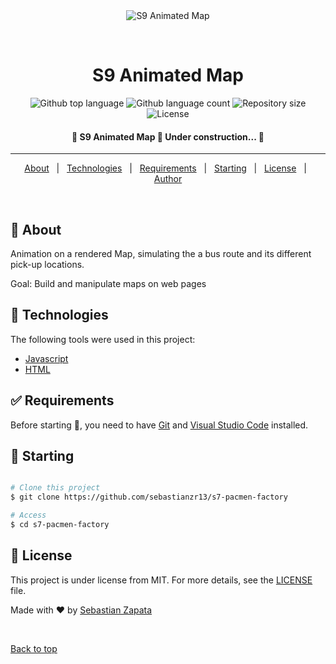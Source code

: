<div align="center" id="top"> 
  <img src="./.github/app.gif" alt="S9 Animated Map" />

  &#xa0;

  <!-- <a href="https://s9animatedmap.netlify.app">Demo</a> -->
</div>

<h1 align="center">S9 Animated Map</h1>

<p align="center">
  <img alt="Github top language" src="https://img.shields.io/github/languages/top/sebastianzr13/s9-animated-map?color=56BEB8">

  <img alt="Github language count" src="https://img.shields.io/github/languages/count/sebastianzr13/s9-animated-map?color=56BEB8">

  <img alt="Repository size" src="https://img.shields.io/github/repo-size/sebastianzr13/s9-animated-map?color=56BEB8">

  <img alt="License" src="https://img.shields.io/github/license/sebastianzr13/s9-animated-map?color=56BEB8">

  <!-- <img alt="Github issues" src="https://img.shields.io/github/issues/sebastianzr13/s9-animated-map?color=56BEB8" /> -->

  <!-- <img alt="Github forks" src="https://img.shields.io/github/forks/sebastianzr13/s9-animated-map?color=56BEB8" /> -->

  <!-- <img alt="Github stars" src="https://img.shields.io/github/stars/sebastianzr13/s9-animated-map?color=56BEB8" /> -->
</p>

<!-- Status -->

<h4 align="center"> 
	🚧  S9 Animated Map 🚀 Under construction...  🚧
</h4> 

<hr> 

<p align="center">
  <a href="#dart-about">About</a> &#xa0; | &#xa0; 
  <a href="#rocket-technologies">Technologies</a> &#xa0; | &#xa0;
  <a href="#white_check_mark-requirements">Requirements</a> &#xa0; | &#xa0;
  <a href="#checkered_flag-starting">Starting</a> &#xa0; | &#xa0;
  <a href="#memo-license">License</a> &#xa0; | &#xa0;
  <a href="https://github.com/sebastianzr13" target="_blank">Author</a>
</p>

<br>

## :dart: About ##

Animation on a rendered Map, simulating the a bus route and its different pick-up locations.

Goal: Build and manipulate maps on web pages 

## :rocket: Technologies ##

The following tools were used in this project:

- [Javascript](https://developer.mozilla.org/es/docs/Web/JavaScript)
- [HTML](https://developer.mozilla.org/es/docs/Web/JavaScript)

## :white_check_mark: Requirements ##

Before starting :checkered_flag:, you need to have [Git](https://git-scm.com) and [Visual Studio Code](https://code.visualstudio.com/) installed.

## :checkered_flag: Starting ##

```bash

# Clone this project
$ git clone https://github.com/sebastianzr13/s7-pacmen-factory

# Access
$ cd s7-pacmen-factory

```

## :memo: License ##

This project is under license from MIT. For more details, see the [LICENSE](LICENSE.md) file.


Made with :heart: by <a href="https://github.com/sebastianzr13" target="_blank">Sebastian Zapata</a>

&#xa0;

<a href="#top">Back to top</a>
